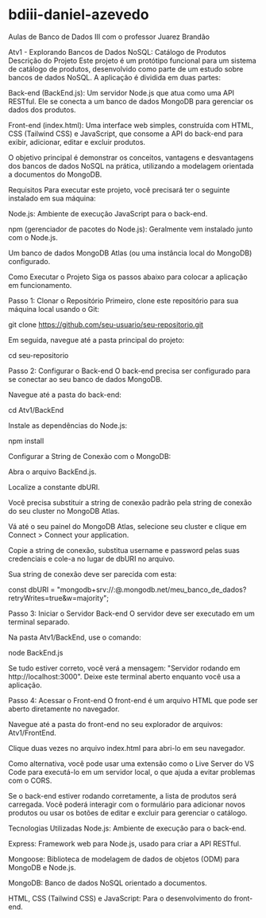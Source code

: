 # bdiii-daniel-azevedo 

Aulas de Banco de Dados III com o professor Juarez Brandão

Atv1 - Explorando Bancos de Dados NoSQL: Catálogo de Produtos
Descrição do Projeto
Este projeto é um protótipo funcional para um sistema de catálogo de produtos, desenvolvido como parte de um estudo sobre bancos de dados NoSQL. A aplicação é dividida em duas partes:

Back-end (BackEnd.js): Um servidor Node.js que atua como uma API RESTful. Ele se conecta a um banco de dados MongoDB para gerenciar os dados dos produtos.

Front-end (index.html): Uma interface web simples, construída com HTML, CSS (Tailwind CSS) e JavaScript, que consome a API do back-end para exibir, adicionar, editar e excluir produtos.

O objetivo principal é demonstrar os conceitos, vantagens e desvantagens dos bancos de dados NoSQL na prática, utilizando a modelagem orientada a documentos do MongoDB.

Requisitos
Para executar este projeto, você precisará ter o seguinte instalado em sua máquina:

Node.js: Ambiente de execução JavaScript para o back-end.

npm (gerenciador de pacotes do Node.js): Geralmente vem instalado junto com o Node.js.

Um banco de dados MongoDB Atlas (ou uma instância local do MongoDB) configurado.

Como Executar o Projeto
Siga os passos abaixo para colocar a aplicação em funcionamento.

Passo 1: Clonar o Repositório
Primeiro, clone este repositório para sua máquina local usando o Git:

git clone https://github.com/seu-usuario/seu-repositorio.git

Em seguida, navegue até a pasta principal do projeto:

cd seu-repositorio

Passo 2: Configurar o Back-end
O back-end precisa ser configurado para se conectar ao seu banco de dados MongoDB.

Navegue até a pasta do back-end:

cd Atv1/BackEnd

Instale as dependências do Node.js:

npm install

Configurar a String de Conexão com o MongoDB:

Abra o arquivo BackEnd.js.

Localize a constante dbURI.

Você precisa substituir a string de conexão padrão pela string de conexão do seu cluster no MongoDB Atlas.

Vá até o seu painel do MongoDB Atlas, selecione seu cluster e clique em Connect > Connect your application.

Copie a string de conexão, substitua username e password pelas suas credenciais e cole-a no lugar de dbURI no arquivo.

Sua string de conexão deve ser parecida com esta:

const dbURI = "mongodb+srv://<seu-usuario>:<sua-senha>@<seu-cluster>.mongodb.net/meu_banco_de_dados?retryWrites=true&w=majority";

Passo 3: Iniciar o Servidor Back-end
O servidor deve ser executado em um terminal separado.

Na pasta Atv1/BackEnd, use o comando:

node BackEnd.js

Se tudo estiver correto, você verá a mensagem: "Servidor rodando em http://localhost:3000". Deixe este terminal aberto enquanto você usa a aplicação.

Passo 4: Acessar o Front-end
O front-end é um arquivo HTML que pode ser aberto diretamente no navegador.

Navegue até a pasta do front-end no seu explorador de arquivos: Atv1/FrontEnd.

Clique duas vezes no arquivo index.html para abri-lo em seu navegador.

Como alternativa, você pode usar uma extensão como o Live Server do VS Code para executá-lo em um servidor local, o que ajuda a evitar problemas com o CORS.

Se o back-end estiver rodando corretamente, a lista de produtos será carregada. Você poderá interagir com o formulário para adicionar novos produtos ou usar os botões de editar e excluir para gerenciar o catálogo.

Tecnologias Utilizadas
Node.js: Ambiente de execução para o back-end.

Express: Framework web para Node.js, usado para criar a API RESTful.

Mongoose: Biblioteca de modelagem de dados de objetos (ODM) para MongoDB e Node.js.

MongoDB: Banco de dados NoSQL orientado a documentos.

HTML, CSS (Tailwind CSS) e JavaScript: Para o desenvolvimento do front-end.
